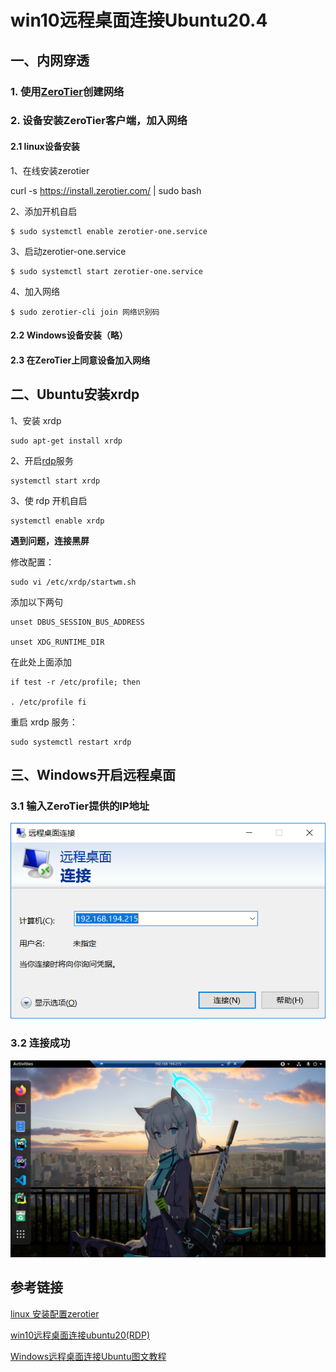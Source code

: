 # win10远程桌面连接Ubuntu20.4

## 一、内网穿透

### 1. 使用[ZeroTier](https://my.zerotier.com/network)创建网络

### 2. 设备安装ZeroTier客户端，加入网络

#### 2.1 linux设备安装

1、在线安装zerotier

curl -s https://install.zerotier.com/ | sudo bash

2、添加开机自启

```
$ sudo systemctl enable zerotier-one.service
```

3、启动zerotier-one.service

```
$ sudo systemctl start zerotier-one.service
```

4、加入网络

```
$ sudo zerotier-cli join 网络识别码
```

#### 2.2 Windows设备安装（略）

#### 2.3 在ZeroTier上同意设备加入网络

## 二、Ubuntu安装xrdp

1、安装 xrdp

```
sudo apt-get install xrdp
```

2、开启[rdp](https://so.csdn.net/so/search?q=rdp&spm=1001.2101.3001.7020)服务

```
systemctl start xrdp
```

3、使 rdp 开机自启

```
systemctl enable xrdp
```

**遇到问题，连接黑屏**

修改配置：

```
sudo vi /etc/xrdp/startwm.sh
```

添加以下两句

```
unset DBUS_SESSION_BUS_ADDRESS

unset XDG_RUNTIME_DIR
```

在此处上面添加

```
if test -r /etc/profile; then

. /etc/profile fi
```

重启 xrdp 服务：

```
sudo systemctl restart xrdp
```

## 三、Windows开启远程桌面

### 3.1 输入ZeroTier提供的IP地址

![image-20230306202259771](assets/image-20230306202259771.png)

### 3.2 连接成功

![image-20230306202538164](assets/image-20230306202538164.png)

## 参考链接

[linux 安装配置zerotier](https://www.shuzhiduo.com/A/ZOJPWq2Ozv/)

[win10远程桌面连接ubuntu20(RDP)](http://www.glaciers.com.cn/2022/09/ubuntu-xrdp/)

[Windows远程桌面连接Ubuntu图文教程](https://www.idcspy.com/58552.html)